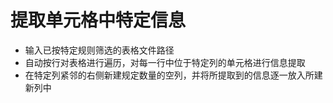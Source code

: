 # 提取单元格中特定信息

* 输入已按特定规则筛选的表格文件路径
* 自动按行对表格进行遍历，对每一行中位于特定列的单元格进行信息提取
* 在特定列紧邻的右侧新建规定数量的空列，并将所提取到的信息逐一放入所建新列中